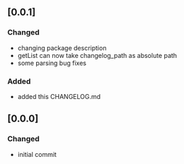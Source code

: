 
## [0.0.1]
### Changed
 - changing package description
 - getList can now take changelog_path as absolute path
 - some parsing bug fixes
### Added
 - added this CHANGELOG.md 

## [0.0.0]
### Changed
 - initial commit

